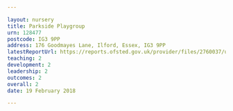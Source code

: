 ```yaml
---

layout: nursery
title: Parkside Playgroup
urn: 128477
postcode: IG3 9PP
address: 176 Goodmayes Lane, Ilford, Essex, IG3 9PP
latestReportUrl: https://reports.ofsted.gov.uk/provider/files/2760037/urn/128477.pdf
teaching: 2
development: 2
leadership: 2
outcomes: 2
overall: 2
date: 19 February 2018

---
```

